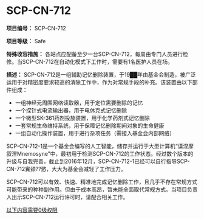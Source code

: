 # SCP-CN-712

**项目编号：** SCP-CN-712

**项目等级：** Safe

**特殊收容措施：** 各站点应配备至少一台SCP-CN-712，每周由专门人员进行检修。当SCP-CN-712在自动化模式下工作时，需要有1名医护人员在场。

**描述：** SCP-CN-712是一组辅助记忆删除装置，于19██年由基金会制造，被广泛运用于对精密度要求较高的清除工作中，作为对常规手段的补充。该装置由以下部件组成：

- 一组神经元周围网络读取器，用于定位需要删除的记忆
- 一个探针式电流输出器，用于电休克式记忆删除
- 一个微型SK-361药剂投放装置，用于化学药剂式记忆删除
- 一套常规生命维持系统，用于保障记忆删除期间对象的生命健康
- 一组自动化操作装置，用于进行杂项任务（需接入基金会内部网络）

SCP-CN-712-1是一个基金会编写的人工智能，储存并运行于大型计算机“<span class='ruby'>&#35871;&#28037;&#25705;&#21465;&#28037;Mnemosyne</span>”中，最初用于检测SCP-CN-712的工作状态。经过数个版本的升级与自我完善，截止到2016年12月，SCP-CN-712-1已经可以自行指导SCP-CN-712實颈??慾，大大为基金会减轻了工作压力。

SCP-CN-712可以有效、快速、精准地完成记忆删除工作，且几乎不存在常规方式可能带来的种种副作用。但由于成本高昂，暂未能全面取代常规方式。当项目负责人出示SCP-CN-712运行许可时，请配合相关工作。

[以下内容需要0级权限](//scp-wiki-cn.wikidot.comhttp://scp-wiki-cn.wikidot.com/scp-cn-712-splash)


